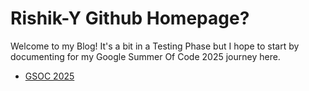 # Rishik-Y Github Homepage?

Welcome to my Blog! It's a bit in a Testing Phase but I hope to start by documenting for my Google Summer Of Code 2025 journey here.

- [GSOC 2025](GSOC/GSOC)


